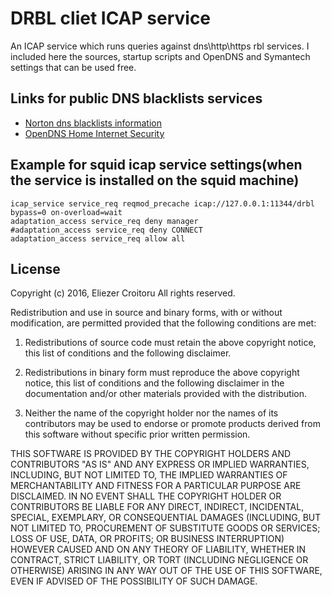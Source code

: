 DRBL cliet ICAP service
==========
An ICAP service which runs queries against dns\http\https rbl services.
I included here the sources, startup scripts and OpenDNS and Symantech settings that can be used free.

Links for public DNS blacklists services
-----
 - [Norton dns blacklists information](https://dns.norton.com/faq.html)
 - [OpenDNS Home Internet Security](https://www.opendns.com/home-internet-security/)

Example for squid icap service settings(when the service is installed on the squid machine)
-----
```
icap_service service_req reqmod_precache icap://127.0.0.1:11344/drbl bypass=0 on-overload=wait
adaptation_access service_req deny manager
#adaptation_access service_req deny CONNECT
adaptation_access service_req allow all
```

License
-------
Copyright (c) 2016, Eliezer Croitoru
All rights reserved.

Redistribution and use in source and binary forms, with or without modification, are permitted provided that the following conditions are met:

1. Redistributions of source code must retain the above copyright notice, this list of conditions and the following disclaimer.

2. Redistributions in binary form must reproduce the above copyright notice, this list of conditions and the following disclaimer in the documentation and/or other materials provided with the distribution.

3. Neither the name of the copyright holder nor the names of its contributors may be used to endorse or promote products derived from this software without specific prior written permission.

THIS SOFTWARE IS PROVIDED BY THE COPYRIGHT HOLDERS AND CONTRIBUTORS "AS IS" AND ANY EXPRESS OR IMPLIED WARRANTIES, INCLUDING, BUT NOT LIMITED TO, THE IMPLIED WARRANTIES OF MERCHANTABILITY AND FITNESS FOR A PARTICULAR PURPOSE ARE DISCLAIMED. IN NO EVENT SHALL THE COPYRIGHT HOLDER OR CONTRIBUTORS BE LIABLE FOR ANY DIRECT, INDIRECT, INCIDENTAL, SPECIAL, EXEMPLARY, OR CONSEQUENTIAL DAMAGES (INCLUDING, BUT NOT LIMITED TO, PROCUREMENT OF SUBSTITUTE GOODS OR SERVICES; LOSS OF USE, DATA, OR PROFITS; OR BUSINESS INTERRUPTION) HOWEVER CAUSED AND ON ANY THEORY OF LIABILITY, WHETHER IN CONTRACT, STRICT LIABILITY, OR TORT (INCLUDING NEGLIGENCE OR OTHERWISE) ARISING IN ANY WAY OUT OF THE USE OF THIS SOFTWARE, EVEN IF ADVISED OF THE POSSIBILITY OF SUCH DAMAGE.
